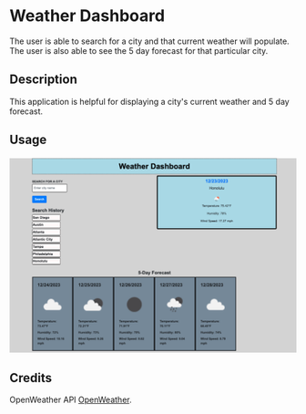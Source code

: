 # Weather Dashboard
The user is able to search for a city and that current weather will populate. The user is also able to see the 5 day forecast for that particular city. 

## Description

This application is helpful for displaying a city's current weather and 5 day forecast.

## Usage

![Weather App](<assets/images/Deployed weather app.png>)


## Credits

OpenWeather API [OpenWeather](https://openweathermap.org/api).
